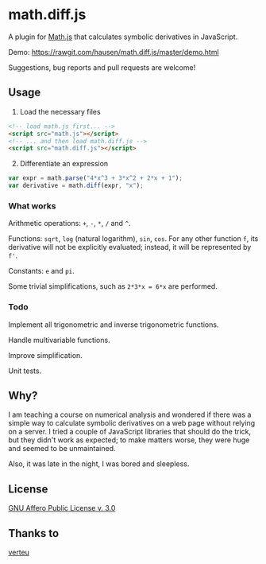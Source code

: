 # math.diff.js

A plugin for [Math.js](http://mathjs.org) that calculates
symbolic derivatives in JavaScript.

Demo: <https://rawgit.com/hausen/math.diff.js/master/demo.html>

Suggestions, bug reports and pull requests are welcome!

## Usage

1. Load the necessary files 
```html
<!-- load math.js first... -->
<script src="math.js"></script>
<!-- ... and then load math.diff.js -->
<script src="math.diff.js"></script>
```
2. Differentiate an expression
```javascript
var expr = math.parse("4*x^3 + 3*x^2 + 2*x + 1");
var derivative = math.diff(expr, "x");
```

### What works

Arithmetic operations: ``+``, ``-``, ``*``, ``/`` and ``^``.

Functions: ``sqrt``, ``log`` (natural logarithm), ``sin``, ``cos``.
For any other function ``f``, its derivative will not be explicitly
evaluated; instead, it will be represented by ``f'``.

Constants: ``e`` and ``pi``.

Some trivial simplifications, such as ``2*3*x = 6*x`` are performed.

### Todo

Implement all trigonometric and inverse trigonometric functions.

Handle multivariable functions.

Improve simplification.

Unit tests.

## Why?

I am teaching a course on numerical analysis and wondered if there was
a simple way to calculate symbolic derivatives on a web page without
relying on a server. I tried a couple of JavaScript libraries that
should do the trick, but they didn't work as expected; to make matters
worse, they were huge and seemed to be unmaintained.

Also, it was late in the night, I was bored and sleepless.

## License

[GNU Affero Public License v. 3.0](http://www.gnu.org/licenses/agpl-3.0.html)

## Thanks to

[verteu](https://news.ycombinator.com/user?id=verteu)
